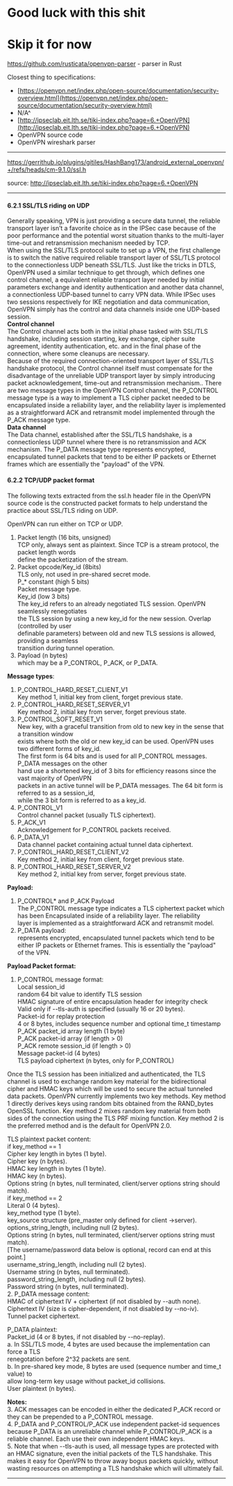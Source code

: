 # Good luck with this shit  
  
# Skip it for now  
  
https://github.com/rusticata/openvpn-parser - parser in Rust  
  
Closest thing to specifications:  
  
-   [https://openvpn.net/index.php/open-source/documentation/security-overview.html](https://openvpn.net/index.php/open-source/documentation/security-overview.html)  
- N/A^  
-   [http://ipseclab.eit.lth.se/tiki-index.php?page=6.+OpenVPN](http://ipseclab.eit.lth.se/tiki-index.php?page=6.+OpenVPN)  
-   OpenVPN source code  
-   OpenVPN wireshark parser  
  
---  
  
https://gerrithub.io/plugins/gitiles/HashBang173/android_external_openvpn/+/refs/heads/cm-9.1.0/ssl.h  
  
source: http://ipseclab.eit.lth.se/tiki-index.php?page=6.+OpenVPN  
  
---  
#### 6.2.1 SSL/TLS riding on UDP  
  
Generally speaking, VPN is just providing a secure data tunnel, the reliable transport layer isn’t a favorite choice as in the IPSec case because of the poor performance and the potential worst situation thanks to the multi-layer time-out and retransmission mechanism needed by TCP.    
When using the SSL/TLS protocol suite to set up a VPN, the first challenge is to switch the native required reliable transport layer of SSL/TLS protocol to the connectionless UDP beneath SSL/TLS. Just like the tricks in DTLS, OpenVPN used a similar technique to get through, which defines one control channel, a equivalent reliable transport layer needed by initial parameters exchange and identity authentication and another data channel, a connectionless UDP-based tunnel to carry VPN data. While IPSec uses two sessions respectively for IKE negotiation and data communication, OpenVPN simply has the control and data channels inside one UDP-based session.    
**Control channel**    
The Control channel acts both in the initial phase tasked with SSL/TLS handshake, including session starting, key exchange, cipher suite agreement, identity authentication, etc. and in the final phase of the connection, where some cleanups are necessary.    
Because of the required connection-oriented transport layer of SSL/TLS handshake protocol, the Control channel itself must compensate for the disadvantage of the unreliable UDP transport layer by simply introducing packet acknowledgement, time-out and retransmission mechanism.. There are two message types in the OpenVPN Control channel, the P_CONTROL message type is a way to implement a TLS cipher packet needed to be encapsulated inside a reliability layer, and the reliability layer is implemented as a straightforward ACK and retransmit model implemented through the P_ACK message type.    
**Data channel**    
The Data channel, established after the SSL/TLS handshake, is a connectionless UDP tunnel where there is no retransmission and ACK mechanism. The P_DATA message type represents encrypted, encapsulated tunnel packets that tend to be either IP packets or Ethernet frames which are essentially the "payload" of the VPN.  
  
#### 6.2.2 TCP/UDP packet format  
  
The following texts extracted from the ssl.h header file in the OpenVPN source code is the constructed packet formats to help understand the practice about SSL/TLS riding on UDP.  
  
OpenVPN can run either on TCP or UDP.  
1. Packet length (16 bits, unsigned)  
   TCP only, always sent as plaintext. Since TCP is a stream protocol, the packet length words  
   define the packetization of the stream.  
2. Packet opcode/Key_id (8bits)  
   TLS only, not used in pre-shared secret mode.  
   P_* constant (high 5 bits)  
   Packet message type.  
   Key_id (low 3 bits)  
   The key_id refers to an already negotiated TLS session. OpenVPN seamlessly renegotiates  
   the TLS session by using a new key_id for the new session. Overlap (controlled by user  
   definable parameters) between old and new TLS sessions is allowed, providing a seamless  
   transition during tunnel operation.  
3. Payload (n bytes)  
   which may be a P_CONTROL, P_ACK, or P_DATA.  
  
  
**Message types**:  
  
1. P_CONTROL_HARD_RESET_CLIENT_V1  
   Key method 1, initial key from client, forget previous state.  
2. P_CONTROL_HARD_RESET_SERVER_V1  
   Key method 2, initial key from server, forget previous state.  
3. P_CONTROL_SOFT_RESET_V1  
   New key, with a graceful transition from old to new key in the sense that a transition window  
   exists where both the old or new key_id can be used. OpenVPN uses two different forms of key_id.  
   The first form is 64 bits and is used for all P_CONTROL messages. P_DATA messages on the other  
   hand use a shortened key_id of 3 bits for efficiency reasons since the vast majority of OpenVPN  
   packets in an active tunnel will be P_DATA messages. The 64 bit form is referred to as a session_id,  
   while the 3 bit form is referred to as a key_id.  
4. P_CONTROL_V1  
   Control channel packet (usually TLS ciphertext).  
5. P_ACK_V1  
   Acknowledgement for P_CONTROL packets received.  
6. P_DATA_V1  
   Data channel packet containing actual tunnel data ciphertext.  
7. P_CONTROL_HARD_RESET_CLIENT_V2  
   Key method 2, initial key from client, forget previous state.  
8. P_CONTROL_HARD_RESET_SERVER_V2  
   Key method 2, initial key from server, forget previous state.  
  
  
  
**Payload:**  
  
1. P_CONTROL* and P_ACK Payload  
   The P_CONTROL message type indicates a TLS ciphertext packet which  
   has been Encapsulated inside of a reliability layer. The reliability  
   layer is implemented as a straightforward ACK and retransmit model.  
2. P_DATA payload:  
   represents encrypted, encapsulated tunnel packets which tend to be  
   either IP packets or Ethernet frames. This is essentially the "payload"  
   of the VPN.  
  
  
**Payload Packet format:**  
  
1. P_CONTROL message format:  
   Local session_id  
     random 64 bit value to identify TLS session  
   HMAC signature of entire encapsulation header for integrity check  
     Valid only if --tls-auth is specified (usually 16 or 20 bytes).  
   Packet-id for replay protection  
     4 or 8 bytes, includes sequence number and optional time_t timestamp  
   P_ACK packet_id array length (1 byte)  
   P_ACK packet-id array (if length > 0)  
   P_ACK remote session_id (if length > 0)  
   Message packet-id (4 bytes)  
   TLS payload ciphertext (n bytes, only for P_CONTROL)  
  
  
Once the TLS session has been initialized and authenticated, the TLS channel is used to exchange random key material for the bidirectional cipher and HMAC keys which will be used to secure the actual tunneled data packets. OpenVPN currently implements two key methods. Key method 1 directly derives keys using random bits obtained from the RAND_bytes OpenSSL function. Key method 2 mixes random key material from both sides of the connection using the TLS PRF mixing function. Key method 2 is the preferred method and is the default for OpenVPN 2.0.  
  
TLS plaintext packet content:  
  if key_method == 1  
     Cipher key length in bytes (1 byte).  
     Cipher key (n bytes).  
     HMAC key length in bytes (1 byte).  
     HMAC key (n bytes).  
     Options string (n bytes, null terminated, client/server options string should match).  
  if key_method == 2  
     Literal 0 (4 bytes).  
     key_method type (1 byte).  
     key_source structure (pre_master only defined for client ->server).  
     options_string_length, including null (2 bytes).  
     Options string (n bytes, null terminated, client/server options string must match).  
     [The username/password data below is optional, record can end at this point.]  
     username_string_length, including null (2 bytes).  
     Username string (n bytes, null terminated).  
     password_string_length, including null (2 bytes).  
     Password string (n bytes, null terminated).  
2. P_DATA message content:  
     HMAC of ciphertext IV + ciphertext (if not disabled by --auth none).  
     Ciphertext IV (size is cipher-dependent, if not disabled by --no-iv).  
     Tunnel packet ciphertext.  
  
  
   P_DATA plaintext:  
     Packet_id (4 or 8 bytes, if not disabled by --no-replay).  
       a. In SSL/TLS mode, 4 bytes are used because the implementation can force a TLS  
          renegotation before 2^32 packets are sent.  
       b. In pre-shared key mode, 8 bytes are used (sequence number and time_t value) to  
          allow long-term key usage without packet_id collisions.  
     User plaintext (n bytes).  
  
  
**Notes:**  
3. ACK messages can be encoded in either the dedicated P_ACK record or they can be prepended to a P_CONTROL message.  
4. P_DATA and P_CONTROL/P_ACK use independent packet-id sequences because P_DATA is an unreliable channel while P_CONTROL/P_ACK is a reliable channel. Each use their own independent HMAC keys.  
5. Note that when --tls-auth is used, all message types are protected with an HMAC signature, even the initial packets of the TLS handshake. This makes it easy for OpenVPN to throw away bogus packets quickly, without wasting resources on attempting a TLS handshake which will ultimately fail.  
  
---